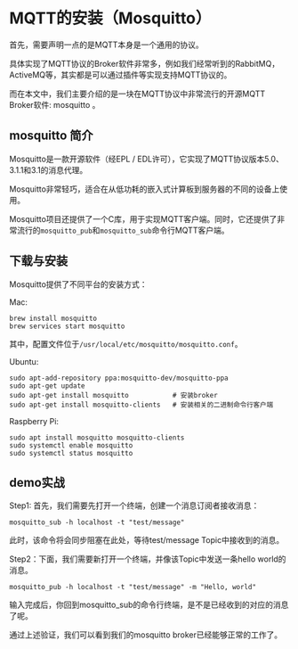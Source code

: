 # MQTT的安装（Mosquitto）

首先，需要声明一点的是MQTT本身是一个通用的协议。

具体实现了MQTT协议的Broker软件非常多，例如我们经常听到的RabbitMQ，ActiveMQ等，其实都是可以通过插件等实现支持MQTT协议的。

而在本文中，我们主要介绍的是一块在MQTT协议中非常流行的开源MQTT Broker软件: mosquitto 。

## mosquitto 简介

Mosquitto是一款开源软件（经EPL / EDL许可），它实现了MQTT协议版本5.0、3.1.1和3.1的消息代理。

Mosquitto非常轻巧，适合在从低功耗的嵌入式计算板到服务器的不同的设备上使用。

Mosquitto项目还提供了一个C库，用于实现MQTT客户端。同时，它还提供了非常流行的`mosquitto_pub`和`mosquitto_sub`命令行MQTT客户端。


## 下载与安装

Mosquitto提供了不同平台的安装方式：

Mac:

```shell
brew install mosquitto
brew services start mosquitto
```

其中，配置文件位于`/usr/local/etc/mosquitto/mosquitto.conf`。

Ubuntu:

```shell
sudo apt-add-repository ppa:mosquitto-dev/mosquitto-ppa
sudo apt-get update
sudo apt-get install mosquitto           # 安装broker
sudo apt-get install mosquitto-clients   # 安装相关的二进制命令行客户端
```

Raspberry Pi:

```shell
sudo apt install mosquitto mosquitto-clients
sudo systemctl enable mosquitto
sudo systemctl status mosquitto
```


## demo实战

Step1: 首先，我们需要先打开一个终端，创建一个消息订阅者接收消息：

```shell
mosquitto_sub -h localhost -t "test/message"
```

此时，该命令将会同步阻塞在此处，等待test/message Topic中接收到的消息。

Step2：下面，我们需要新打开一个终端，并像该Topic中发送一条hello world的消息。

```shell
mosquitto_pub -h localhost -t "test/message" -m "Hello, world"
```

输入完成后，你回到mosquitto_sub的命令行终端，是不是已经收到的对应的消息了呢。

通过上述验证，我们可以看到我们的mosquitto broker已经能够正常的工作了。
